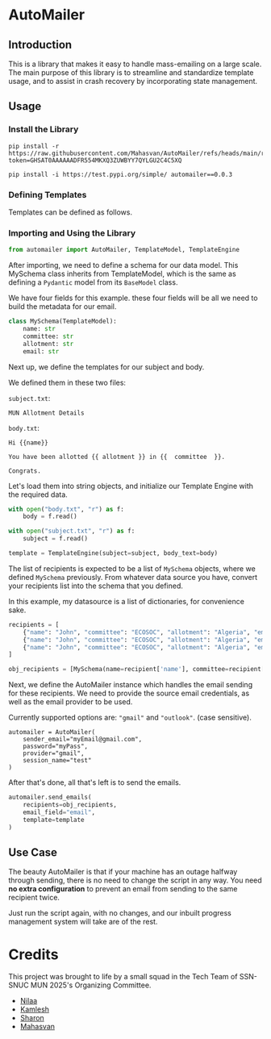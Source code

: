 # AutoMailer

## Introduction

This is a library that makes it easy to handle mass-emailing on a large scale.
The main purpose of this library is to streamline and standardize template usage, and to assist in crash recovery by incorporating state management.

## Usage

### Install the Library

```shell
pip install -r https://raw.githubusercontent.com/Mahasvan/AutoMailer/refs/heads/main/requirements.txt?token=GHSAT0AAAAAADFR554MKXQ3ZUWBYY7QYLGU2C4C5XQ

pip install -i https://test.pypi.org/simple/ automailer==0.0.3
```

### Defining Templates

Templates can be defined as follows.

### Importing and Using the Library

```python
from automailer import AutoMailer, TemplateModel, TemplateEngine

```

After importing, we need to define a schema for our data model.
This MySchema class inherits from TemplateModel, which is the same as defining a `Pydantic` model from its `BaseModel` class. 

We have four fields for this example. these four fields will be all we need to build the metadata for our email.

```python
class MySchema(TemplateModel):
    name: str
    committee: str
    allotment: str
    email: str
```

Next up, we define the templates for our subject and body.

We defined them in these two files:

`subject.txt`:
```
MUN Allotment Details
```

`body.txt`:
```
Hi {{name}}

You have been allotted {{ allotment }} in {{  committee  }}.

Congrats.
```

Let's load them into string objects, and initialize our Template Engine with the required data.

```python
with open("body.txt", "r") as f:
    body = f.read()

with open("subject.txt", "r") as f:
    subject = f.read()

template = TemplateEngine(subject=subject, body_text=body)
```

The list of recipients is expected to be a list of `MySchema` objects, where we defined `MySchema` previously.
From whatever data source you have, convert your recipients list into the schema that you defined.

In this example, my datasource is a list of dictionaries, for convenience sake.


```python
recipients = [
    {"name": "John", "committee": "ECOSOC", "allotment": "Algeria", "email": "myEmail@gmail.com"},
    {"name": "John", "committee": "ECOSOC", "allotment": "Algeria", "email": "myEmail@outlook.com"},
    {"name": "John", "committee": "ECOSOC", "allotment": "Algeria", "email": "myEmail@snuchennai.edu.in"},
]

obj_recipients = [MySchema(name=recipient['name'], committee=recipient['country'], ... )) for recipient in recipients]
```

Next, we define the AutoMailer instance which handles the email sending for these recipients.
We need to provide the source email credentials, as well as the email provider to be used. 

Currently supported options are: `"gmail"` and `"outlook"`. (case sensitive).

```
automailer = AutoMailer(
    sender_email="myEmail@gmail.com",
    password="myPass",
    provider="gmail",
    session_name="test"
)
```

After that's done, all that's left is to send the emails.

```python
automailer.send_emails(
    recipients=obj_recipients,
    email_field="email",
    template=template
)
```

## Use Case

The beauty AutoMailer is that if your machine has an outage halfway through sending, there is no need to change the script in any way.
You need **no extra configuration** to prevent an email from sending to the same recipient twice.

Just run the script again, with no changes, and our inbuilt progress management system will take are of the rest.

# Credits

This project was brought to life by a small squad in the Tech Team of SSN-SNUC MUN 2025's Organizing Committee.

- [Nilaa](http://github.com/nil-aa)
- [Kamlesh](http://github.com/Kamlesh-DevOP)
- [Sharon](http://github.com/sharonprabhu11)
- [Mahasvan](http://github.com/Mahasvan)
